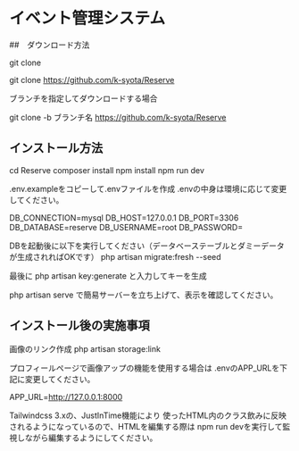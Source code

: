 #
# イベント管理システム

##　ダウンロード方法

git clone 

git clone https://github.com/k-syota/Reserve

ブランチを指定してダウンロードする場合

git clone -b ブランチ名 https://github.com/k-syota/Reserve

## インストール方法

cd Reserve
composer install
npm install
npm run dev

.env.exampleをコピーして.envファイルを作成
.envの中身は環境に応じて変更してください。

DB_CONNECTION=mysql
DB_HOST=127.0.0.1
DB_PORT=3306
DB_DATABASE=reserve
DB_USERNAME=root
DB_PASSWORD=

DBを起動後に以下を実行してください（データベーステーブルとダミーデータが生成されればOKです）
php artisan migrate:fresh --seed

最後に
php artisan key:generate
と入力してキーを生成

php artisan serve
で簡易サーバーを立ち上げて、表示を確認してください。

## インストール後の実施事項

画像のリンク作成
php artisan storage:link

プロフィールページで画像アップの機能を使用する場合は
.envのAPP_URLを下記に変更してください。

APP_URL=http://127.0.0.1:8000

Tailwindcss 3.xの、JustInTime機能により
使ったHTML内のクラス飲みに反映されるようになっているので、HTMLを編集する際は
npm run devを実行して監視しながら編集するようにしてください。
